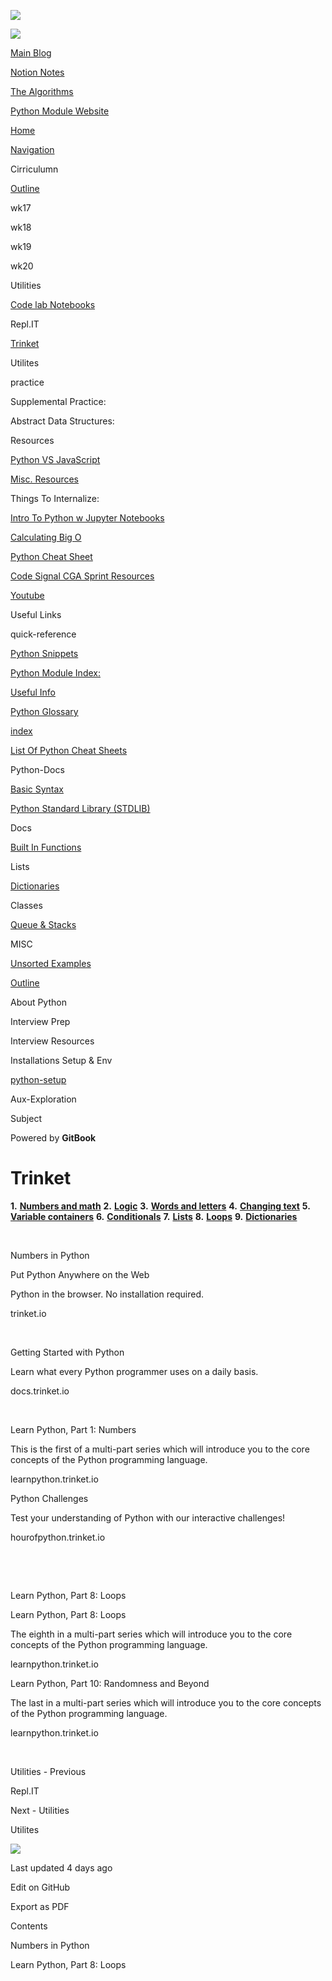 <a href="../../index.html" class="link-a079aa82--primary-53a25e66--logoLink-10d08504"></a>

<img src="https://gblobscdn.gitbook.com/spaces%2F-Mij72ebV4OjqJvBacMy%2Favatar-rectangle-1630798188535.png?alt=media" class="image-67b14f24--logo-35ac2404--small-5fbe8ad7" />

<a href="../../index.html" class="link-a079aa82--primary-53a25e66--logoLink-10d08504"></a>

<img src="https://gblobscdn.gitbook.com/spaces%2F-Mij72ebV4OjqJvBacMy%2Favatar-rectangle-1630798188535.png?alt=media" class="image-67b14f24--logo-35ac2404--medium-5fbe8af6" />

<a href="https://bgoonz-blog.netlify.app/#gsc.tab=0" class="button-36063075--medium-6e2a217a--button-195c575e--linkButton-67c61496--links-282dde1f"><span class="text-4505230f--UIH400-4e41e82a--textContentFamily-49a318e1--text-8ee2c8b2"><span class="text-4505230f--UIH400-4e41e82a--textContentFamily-49a318e1">Main Blog</span></span></a>

<a href="https://www.notion.so/webdevhub42/Python-Data-Structures-Unit-1da9a5d55db844f4b62aff6fd2b4d1ce" class="button-36063075--medium-6e2a217a--button-195c575e--linkButton-67c61496--links-282dde1f"><span class="text-4505230f--UIH400-4e41e82a--textContentFamily-49a318e1--text-8ee2c8b2"><span class="text-4505230f--UIH400-4e41e82a--textContentFamily-49a318e1">Notion Notes</span></span></a>

<a href="https://bgoonz-branch-the-algos.vercel.app/" class="button-36063075--medium-6e2a217a--button-195c575e--linkButton-67c61496--links-282dde1f"><span class="text-4505230f--UIH400-4e41e82a--textContentFamily-49a318e1--text-8ee2c8b2"><span class="text-4505230f--UIH400-4e41e82a--textContentFamily-49a318e1">The Algorithms</span></span></a>

<a href="https://thealgorithms.netlify.app/#" class="button-36063075--medium-6e2a217a--button-195c575e--linkButton-67c61496--links-282dde1f"><span class="text-4505230f--UIH400-4e41e82a--textContentFamily-49a318e1--text-8ee2c8b2"><span class="text-4505230f--UIH400-4e41e82a--textContentFamily-49a318e1">Python Module Website</span></span></a>

<a href="../../index.html" class="navButton-94f2579c--navButtonClickable-161b88ca"><span class="text-4505230f--UIH300-2063425d--textContentFamily-49a318e1--navButtonLabel-14a4968f">Home</span></a>

<a href="../../navigation.html" class="navButton-94f2579c--navButtonClickable-161b88ca"><span class="text-4505230f--UIH300-2063425d--textContentFamily-49a318e1--navButtonLabel-14a4968f">Navigation</span></a>

<span class="text-4505230f--UIH300-2063425d--textContentFamily-49a318e1--navButtonLabel-14a4968f"><span class="text-4505230f--InfoH200-3a8a7a86--textContentFamily-49a318e1">Cirriculumn</span></span>

<a href="../../cirriculumn/untitled.html" class="navButton-94f2579c--navButtonClickable-161b88ca"><span class="text-4505230f--UIH300-2063425d--textContentFamily-49a318e1--navButtonLabel-14a4968f">Outline</span></a>

<span class="text-4505230f--UIH300-2063425d--textContentFamily-49a318e1--navButtonLabel-14a4968f">wk17</span>

<span class="text-4505230f--UIH300-2063425d--textContentFamily-49a318e1--navButtonLabel-14a4968f">wk18</span>

<span class="text-4505230f--UIH300-2063425d--textContentFamily-49a318e1--navButtonLabel-14a4968f">wk19</span>

<span class="text-4505230f--UIH300-2063425d--textContentFamily-49a318e1--navButtonLabel-14a4968f">wk20</span>

<span class="text-4505230f--UIH300-2063425d--textContentFamily-49a318e1--navButtonLabel-14a4968f"><span class="text-4505230f--InfoH200-3a8a7a86--textContentFamily-49a318e1">Utilities</span></span>

<a href="../code-lab-notebooks.html" class="navButton-94f2579c--navButtonClickable-161b88ca"><span class="text-4505230f--UIH300-2063425d--textContentFamily-49a318e1--navButtonLabel-14a4968f">Code lab Notebooks</span></a>

<span class="text-4505230f--UIH300-2063425d--textContentFamily-49a318e1--navButtonLabel-14a4968f">Repl.IT</span>

<a href="trinket.html" class="navButton-94f2579c--pageItemWithChildrenNested-2c5d8183--navButtonClickable-161b88ca--navButtonOpened-6a88552e"><span class="text-4505230f--UIH300-2063425d--textContentFamily-49a318e1--navButtonLabel-14a4968f">Trinket</span></a>

<span class="text-4505230f--UIH300-2063425d--textContentFamily-49a318e1--navButtonLabel-14a4968f">Utilites</span>

<span class="text-4505230f--UIH300-2063425d--textContentFamily-49a318e1--navButtonLabel-14a4968f"><span class="text-4505230f--InfoH200-3a8a7a86--textContentFamily-49a318e1">practice</span></span>

<span class="text-4505230f--UIH300-2063425d--textContentFamily-49a318e1--navButtonLabel-14a4968f">Supplemental Practice:</span>

<span class="text-4505230f--UIH300-2063425d--textContentFamily-49a318e1--navButtonLabel-14a4968f">Abstract Data Structures:</span>

<span class="text-4505230f--UIH300-2063425d--textContentFamily-49a318e1--navButtonLabel-14a4968f"><span class="text-4505230f--InfoH200-3a8a7a86--textContentFamily-49a318e1">Resources</span></span>

<a href="../../resources/python-vs-javascript.html" class="navButton-94f2579c--navButtonClickable-161b88ca"><span class="text-4505230f--UIH300-2063425d--textContentFamily-49a318e1--navButtonLabel-14a4968f">Python VS JavaScript</span></a>

<a href="../../resources/untitled-1.html" class="navButton-94f2579c--navButtonClickable-161b88ca"><span class="text-4505230f--UIH300-2063425d--textContentFamily-49a318e1--navButtonLabel-14a4968f">Misc. Resources</span></a>

<span class="text-4505230f--UIH300-2063425d--textContentFamily-49a318e1--navButtonLabel-14a4968f">Things To Internalize:</span>

<a href="../../resources/intro-to-python-w-jupyter-notebooks.html" class="navButton-94f2579c--navButtonClickable-161b88ca"><span class="text-4505230f--UIH300-2063425d--textContentFamily-49a318e1--navButtonLabel-14a4968f">Intro To Python w Jupyter Notebooks</span></a>

<a href="../../resources/calculating-big-o.html" class="navButton-94f2579c--navButtonClickable-161b88ca"><span class="text-4505230f--UIH300-2063425d--textContentFamily-49a318e1--navButtonLabel-14a4968f">Calculating Big O</span></a>

<a href="../../resources/python-cheat-sheet.html" class="navButton-94f2579c--navButtonClickable-161b88ca"><span class="text-4505230f--UIH300-2063425d--textContentFamily-49a318e1--navButtonLabel-14a4968f">Python Cheat Sheet</span></a>

<a href="../../resources/code-signal-cga-sprint-resources.html" class="navButton-94f2579c--navButtonClickable-161b88ca"><span class="text-4505230f--UIH300-2063425d--textContentFamily-49a318e1--navButtonLabel-14a4968f">Code Signal CGA Sprint Resources</span></a>

<a href="../../resources/youtube.html" class="navButton-94f2579c--navButtonClickable-161b88ca"><span class="text-4505230f--UIH300-2063425d--textContentFamily-49a318e1--navButtonLabel-14a4968f">Youtube</span></a>

<span class="text-4505230f--UIH300-2063425d--textContentFamily-49a318e1--navButtonLabel-14a4968f">Useful Links</span>

<span class="text-4505230f--UIH300-2063425d--textContentFamily-49a318e1--navButtonLabel-14a4968f"><span class="text-4505230f--InfoH200-3a8a7a86--textContentFamily-49a318e1">quick-reference</span></span>

<a href="../../misc/untitled/python-snippets.html" class="navButton-94f2579c--navButtonClickable-161b88ca"><span class="text-4505230f--UIH300-2063425d--textContentFamily-49a318e1--navButtonLabel-14a4968f">Python Snippets</span></a>

<a href="../../quick-reference/python-module-index.html" class="navButton-94f2579c--navButtonClickable-161b88ca"><span class="text-4505230f--UIH300-2063425d--textContentFamily-49a318e1--navButtonLabel-14a4968f">Python Module Index:</span></a>

<a href="../../quick-reference/untitled.html" class="navButton-94f2579c--navButtonClickable-161b88ca"><span class="text-4505230f--UIH300-2063425d--textContentFamily-49a318e1--navButtonLabel-14a4968f">Useful Info</span></a>

<a href="../../quick-reference/python-glossary.html" class="navButton-94f2579c--navButtonClickable-161b88ca"><span class="text-4505230f--UIH300-2063425d--textContentFamily-49a318e1--navButtonLabel-14a4968f">Python Glossary</span></a>

<a href="../../quick-reference/untitled-1.html" class="navButton-94f2579c--navButtonClickable-161b88ca"><span class="text-4505230f--UIH300-2063425d--textContentFamily-49a318e1--navButtonLabel-14a4968f">index</span></a>

<a href="../../bash-commands.html" class="navButton-94f2579c--navButtonClickable-161b88ca"><span class="text-4505230f--UIH300-2063425d--textContentFamily-49a318e1--navButtonLabel-14a4968f">List Of Python Cheat Sheets</span></a>

<span class="text-4505230f--UIH300-2063425d--textContentFamily-49a318e1--navButtonLabel-14a4968f"><span class="text-4505230f--InfoH200-3a8a7a86--textContentFamily-49a318e1">Python-Docs</span></span>

<a href="../../stdlib/basic-syntax.html" class="navButton-94f2579c--navButtonClickable-161b88ca"><span class="text-4505230f--UIH300-2063425d--textContentFamily-49a318e1--navButtonLabel-14a4968f">Basic Syntax</span></a>

<a href="../../stdlib/python-standard-library-stdlib.html" class="navButton-94f2579c--navButtonClickable-161b88ca"><span class="text-4505230f--UIH300-2063425d--textContentFamily-49a318e1--navButtonLabel-14a4968f">Python Standard Library (STDLIB)</span></a>

<span class="text-4505230f--UIH300-2063425d--textContentFamily-49a318e1--navButtonLabel-14a4968f">Docs</span>

<a href="../../stdlib/built-in-functions.html" class="navButton-94f2579c--navButtonClickable-161b88ca"><span class="text-4505230f--UIH300-2063425d--textContentFamily-49a318e1--navButtonLabel-14a4968f">Built In Functions</span></a>

<span class="text-4505230f--UIH300-2063425d--textContentFamily-49a318e1--navButtonLabel-14a4968f">Lists</span>

<a href="../../stdlib/dictionaries.html" class="navButton-94f2579c--navButtonClickable-161b88ca"><span class="text-4505230f--UIH300-2063425d--textContentFamily-49a318e1--navButtonLabel-14a4968f">Dictionaries</span></a>

<span class="text-4505230f--UIH300-2063425d--textContentFamily-49a318e1--navButtonLabel-14a4968f">Classes</span>

<a href="../../stdlib/queue-and-stacks.html" class="navButton-94f2579c--navButtonClickable-161b88ca"><span class="text-4505230f--UIH300-2063425d--textContentFamily-49a318e1--navButtonLabel-14a4968f">Queue &amp; Stacks</span></a>

<span class="text-4505230f--UIH300-2063425d--textContentFamily-49a318e1--navButtonLabel-14a4968f"><span class="text-4505230f--InfoH200-3a8a7a86--textContentFamily-49a318e1">MISC</span></span>

<a href="../../interview-prep/interview-resources/unsorted-examples.html" class="navButton-94f2579c--navButtonClickable-161b88ca"><span class="text-4505230f--UIH300-2063425d--textContentFamily-49a318e1--navButtonLabel-14a4968f">Unsorted Examples</span></a>

<a href="../../misc/outline.html" class="navButton-94f2579c--navButtonClickable-161b88ca"><span class="text-4505230f--UIH300-2063425d--textContentFamily-49a318e1--navButtonLabel-14a4968f">Outline</span></a>

<span class="text-4505230f--UIH300-2063425d--textContentFamily-49a318e1--navButtonLabel-14a4968f">About Python</span>

<span class="text-4505230f--UIH300-2063425d--textContentFamily-49a318e1--navButtonLabel-14a4968f"><span class="text-4505230f--InfoH200-3a8a7a86--textContentFamily-49a318e1">Interview Prep</span></span>

<span class="text-4505230f--UIH300-2063425d--textContentFamily-49a318e1--navButtonLabel-14a4968f">Interview Resources</span>

<span class="text-4505230f--UIH300-2063425d--textContentFamily-49a318e1--navButtonLabel-14a4968f"><span class="text-4505230f--InfoH200-3a8a7a86--textContentFamily-49a318e1">Installations Setup & Env</span></span>

<a href="../../installations-setup-and-env/untitled.html" class="navButton-94f2579c--navButtonClickable-161b88ca"><span class="text-4505230f--UIH300-2063425d--textContentFamily-49a318e1--navButtonLabel-14a4968f">python-setup</span></a>

<span class="text-4505230f--UIH300-2063425d--textContentFamily-49a318e1--navButtonLabel-14a4968f"><span class="text-4505230f--InfoH200-3a8a7a86--textContentFamily-49a318e1">Aux-Exploration</span></span>

<span class="text-4505230f--UIH300-2063425d--textContentFamily-49a318e1--navButtonLabel-14a4968f">Subject</span>

<a href="https://www.gitbook.com/?utm_source=content&amp;utm_medium=trademark&amp;utm_campaign=bgoonz42" class="reset-3c756112--trademark-a8da4b94"></a>

<span class="text-4505230f--TextH200-a3425406--textUIFamily-5ebd8e40">Powered by **GitBook**</span>

<span class="text-4505230f--DisplayH900-bfb998fa--textContentFamily-49a318e1">Trinket</span>
============================================================================================

<span class="text-4505230f--UIH300-2063425d--textUIFamily-5ebd8e40--text-8ee2c8b2"></span>

<span class="text-4505230f--UIH300-2063425d--textUIFamily-5ebd8e40--text-8ee2c8b2"></span>

<span class="text-4505230f--UIH300-2063425d--textUIFamily-5ebd8e40--text-8ee2c8b2"></span>

<span class="text-4505230f--TextH400-3033861f--textContentFamily-49a318e1"><span data-key="c1f443718a4a4e81978d74e9617da13e"><span data-offset-key="c1f443718a4a4e81978d74e9617da13e:0"> </span><span data-offset-key="c1f443718a4a4e81978d74e9617da13e:1">**1.** </span></span><a href="https://docs.trinket.io/getting-started-with-python#/numbers/numbers-in-python" class="link-a079aa82--primary-53a25e66--link-faf6c434"><span data-key="0ef45bccdd604a18a395c2ef65ea8dab"><span data-offset-key="0ef45bccdd604a18a395c2ef65ea8dab:0"><strong>Numbers and math</strong></span></span></a><span data-key="035d4ca3d7104ca3bb71a573e59c7da1"><span data-offset-key="035d4ca3d7104ca3bb71a573e59c7da1:0"> </span><span data-offset-key="035d4ca3d7104ca3bb71a573e59c7da1:1">**2.** </span></span><a href="https://docs.trinket.io/getting-started-with-python#/logic/booleans" class="link-a079aa82--primary-53a25e66--link-faf6c434"><span data-key="d8918dc72f3042e6863db3408585dd74"><span data-offset-key="d8918dc72f3042e6863db3408585dd74:0"><strong>Logic</strong></span></span></a><span data-key="18cf5a464e8d4ee4b8b24d22d1ca5b5b"><span data-offset-key="18cf5a464e8d4ee4b8b24d22d1ca5b5b:0"> </span><span data-offset-key="18cf5a464e8d4ee4b8b24d22d1ca5b5b:1">**3.** </span></span><a href="https://docs.trinket.io/getting-started-with-python#/words-and-letters/strings" class="link-a079aa82--primary-53a25e66--link-faf6c434"><span data-key="8baac617d10b47eb93a5391ae75c6557"><span data-offset-key="8baac617d10b47eb93a5391ae75c6557:0"><strong>Words and letters</strong></span></span></a><span data-key="a38af584eb5f4e7fa205519597e3ae49"><span data-offset-key="a38af584eb5f4e7fa205519597e3ae49:0"> </span><span data-offset-key="a38af584eb5f4e7fa205519597e3ae49:1">**4.** </span></span><a href="https://docs.trinket.io/getting-started-with-python#/changing-text/changing-text" class="link-a079aa82--primary-53a25e66--link-faf6c434"><span data-key="7f16c8618a9945efb65ee22bf0ffeb06"><span data-offset-key="7f16c8618a9945efb65ee22bf0ffeb06:0"><strong>Changing text</strong></span></span></a><span data-key="16bcb63df0994aaba5ee7e78c462609e"><span data-offset-key="16bcb63df0994aaba5ee7e78c462609e:0"> </span><span data-offset-key="16bcb63df0994aaba5ee7e78c462609e:1">**5.** </span></span><a href="https://docs.trinket.io/getting-started-with-python#/variable-containers/containers" class="link-a079aa82--primary-53a25e66--link-faf6c434"><span data-key="33b27b0b9d7c4f96bcb87b49ec87aef3"><span data-offset-key="33b27b0b9d7c4f96bcb87b49ec87aef3:0"><strong>Variable containers</strong></span></span></a><span data-key="352be7135d81419393c62b5e98e47ef4"><span data-offset-key="352be7135d81419393c62b5e98e47ef4:0"> </span><span data-offset-key="352be7135d81419393c62b5e98e47ef4:1">**6.** </span></span><a href="https://docs.trinket.io/getting-started-with-python#/conditionals/if-statements" class="link-a079aa82--primary-53a25e66--link-faf6c434"><span data-key="611fec2f43d64de190bd01b7d92510c9"><span data-offset-key="611fec2f43d64de190bd01b7d92510c9:0"><strong>Conditionals</strong></span></span></a><span data-key="39beb2f2494f438c87806d4f2a334325"><span data-offset-key="39beb2f2494f438c87806d4f2a334325:0"> </span><span data-offset-key="39beb2f2494f438c87806d4f2a334325:1">**7.** </span></span><a href="https://docs.trinket.io/getting-started-with-python#/lists/things-that-are-alike" class="link-a079aa82--primary-53a25e66--link-faf6c434"><span data-key="e9e0b9a036a544e8a0cb658e2cd57421"><span data-offset-key="e9e0b9a036a544e8a0cb658e2cd57421:0"><strong>Lists</strong></span></span></a><span data-key="66e6256987da424d8081d8a2ddcdf6c5"><span data-offset-key="66e6256987da424d8081d8a2ddcdf6c5:0"> </span><span data-offset-key="66e6256987da424d8081d8a2ddcdf6c5:1">**8.** </span></span><a href="https://docs.trinket.io/getting-started-with-python#/loops/while-loops" class="link-a079aa82--primary-53a25e66--link-faf6c434"><span data-key="13c45aba4d8c4306a4e3926f6fec8976"><span data-offset-key="13c45aba4d8c4306a4e3926f6fec8976:0"><strong>Loops</strong></span></span></a><span data-key="65520693d36740af9ae8446f8ed307f2"><span data-offset-key="65520693d36740af9ae8446f8ed307f2:0"> </span><span data-offset-key="65520693d36740af9ae8446f8ed307f2:1">**9.** </span></span><a href="https://docs.trinket.io/getting-started-with-python#/dictionaries/storing-information-together" class="link-a079aa82--primary-53a25e66--link-faf6c434"><span data-key="f76bac3dcb6245129eee4cdc0a073b19"><span data-offset-key="f76bac3dcb6245129eee4cdc0a073b19:0"><strong>Dictionaries</strong></span></span></a><span data-key="ec75f83907f64a858abcd4b8ff8f732b"><span data-offset-key="ec75f83907f64a858abcd4b8ff8f732b:0"><span data-slate-zero-width="z">​</span></span></span></span>

<span class="text-4505230f--TextH400-3033861f--textContentFamily-49a318e1"><span data-key="0509482904484de29afe5f3da8e60925"><span data-offset-key="0509482904484de29afe5f3da8e60925:0"><span data-slate-zero-width="n">​</span></span></span></span>

<span class="text-4505230f--HeadingH700-04e1a2a3--textContentFamily-49a318e1"><span data-key="a626c93513904d86806939734524a905"><span data-offset-key="a626c93513904d86806939734524a905:0"> Numbers in Python</span></span></span>

<a href="https://trinket.io/python3/61c47663ad" class="reset-3c756112--card-6570f064--whiteCard-fff091a4--embedLink-55aeec7a"></a>

<span class="text-4505230f--UIH400-4e41e82a--textContentFamily-49a318e1">Put Python Anywhere on the Web</span>

<span class="text-4505230f--TextH400-3033861f--textContentFamily-49a318e1">Python in the browser. No installation required.</span>

<span class="text-4505230f--TextH200-a3425406--textContentFamily-49a318e1">trinket.io</span>

<span class="text-4505230f--TextH400-3033861f--textContentFamily-49a318e1"><span data-key="f4e032f97df64962bc6c8be8443044d6"><span data-offset-key="f4e032f97df64962bc6c8be8443044d6:0"><span data-slate-zero-width="n">​</span></span></span></span>

<a href="https://docs.trinket.io/getting-started-with-python#/numbers/order-of-operations" class="reset-3c756112--card-6570f064--whiteCard-fff091a4--embedLink-55aeec7a"></a>

<span class="text-4505230f--UIH400-4e41e82a--textContentFamily-49a318e1">Getting Started with Python</span>

<span class="text-4505230f--TextH400-3033861f--textContentFamily-49a318e1">Learn what every Python programmer uses on a daily basis.</span>

<span class="text-4505230f--TextH200-a3425406--textContentFamily-49a318e1">docs.trinket.io</span>

<span class="text-4505230f--TextH400-3033861f--textContentFamily-49a318e1"><span data-key="ebfd2b1009d642ff8bac4e09f205468e"><span data-offset-key="ebfd2b1009d642ff8bac4e09f205468e:0"><span data-slate-zero-width="n">​</span></span></span></span>

<a href="https://learnpython.trinket.io/learn-python-part-1-numbers#/welcome/where-we-ll-go" class="reset-3c756112--card-6570f064--whiteCard-fff091a4--embedLink-55aeec7a"></a>

<span class="text-4505230f--UIH400-4e41e82a--textContentFamily-49a318e1">Learn Python, Part 1: Numbers</span>

<span class="text-4505230f--TextH400-3033861f--textContentFamily-49a318e1">This is the first of a multi-part series which will introduce you to the core concepts of the Python programming language.</span>

<span class="text-4505230f--TextH200-a3425406--textContentFamily-49a318e1">learnpython.trinket.io</span>

<a href="https://hourofpython.trinket.io/python-challenges#/string-challenges/number-of-things-challenge" class="reset-3c756112--card-6570f064--whiteCard-fff091a4--embedLink-55aeec7a"></a>

<span class="text-4505230f--UIH400-4e41e82a--textContentFamily-49a318e1">Python Challenges</span>

<span class="text-4505230f--TextH400-3033861f--textContentFamily-49a318e1">Test your understanding of Python with our interactive challenges!</span>

<span class="text-4505230f--TextH200-a3425406--textContentFamily-49a318e1">hourofpython.trinket.io</span>

<span class="text-4505230f--TextH400-3033861f--textContentFamily-49a318e1"><span data-key="9270891191d44999b21c3c5f3dfee4ca"><span data-offset-key="9270891191d44999b21c3c5f3dfee4ca:0">**<span data-slate-zero-width="n">​</span>**</span></span></span>

<span class="text-4505230f--TextH400-3033861f--textContentFamily-49a318e1"><span data-key="d8593bbecd2b4ac7a0cf5905e881f3ae"><span data-offset-key="d8593bbecd2b4ac7a0cf5905e881f3ae:0"><span data-slate-zero-width="n">​</span></span></span></span>

<span class="text-4505230f--HeadingH700-04e1a2a3--textContentFamily-49a318e1"><span data-key="54dea1e072484df9b3ed2211a4437f4c"><span data-offset-key="54dea1e072484df9b3ed2211a4437f4c:0">Learn Python, Part 8: Loops</span></span></span>

<a href="https://learnpython.trinket.io/learn-python-part-8-loops#/welcome/where-well-go" class="reset-3c756112--card-6570f064--whiteCard-fff091a4--embedLink-55aeec7a"></a>

<span class="text-4505230f--UIH400-4e41e82a--textContentFamily-49a318e1">Learn Python, Part 8: Loops</span>

<span class="text-4505230f--TextH400-3033861f--textContentFamily-49a318e1">The eighth in a multi-part series which will introduce you to the core concepts of the Python programming language.</span>

<span class="text-4505230f--TextH200-a3425406--textContentFamily-49a318e1">learnpython.trinket.io</span>

<a href="https://learnpython.trinket.io/learn-python-part-1-0-randomness-and-beyond#/randomness/random-numbers" class="reset-3c756112--card-6570f064--whiteCard-fff091a4--embedLink-55aeec7a"></a>

<span class="text-4505230f--UIH400-4e41e82a--textContentFamily-49a318e1">Learn Python, Part 10: Randomness and Beyond</span>

<span class="text-4505230f--TextH400-3033861f--textContentFamily-49a318e1">The last in a multi-part series which will introduce you to the core concepts of the Python programming language.</span>

<span class="text-4505230f--TextH200-a3425406--textContentFamily-49a318e1">learnpython.trinket.io</span>

<span class="text-4505230f--TextH400-3033861f--textContentFamily-49a318e1"><span data-key="6f1284a52e084095be842e4d9efeb917"><span data-offset-key="6f1284a52e084095be842e4d9efeb917:0">**<span data-slate-zero-width="n">​</span>**</span></span></span>

<a href="../repl.it.html" class="reset-3c756112--card-6570f064--whiteCard-fff091a4--cardPrevious-56a5e674"></a>

<span class="text-4505230f--TextH200-a3425406--textContentFamily-49a318e1">Utilities - Previous</span>

<span class="text-4505230f--UIH400-4e41e82a--textContentFamily-49a318e1">Repl.IT</span>

<a href="../untitled.html" class="reset-3c756112--card-6570f064--whiteCard-fff091a4--cardNext-19241c42"></a>

<span class="text-4505230f--TextH200-a3425406--textContentFamily-49a318e1">Next - Utilities</span>

<span class="text-4505230f--UIH400-4e41e82a--textContentFamily-49a318e1">Utilites</span>

<img src="https://avatars.githubusercontent.com/u/66654881?v=4" class="image-67b14f24--avatar-1c1d03ec" />

<span class="text-4505230f--TextH200-a3425406--textContentFamily-49a318e1">Last updated 4 days ago</span>

<a href="https://github.com/bgoonz/python-gitbook/blob/master/utilities/repl.it/trinket.md" class="reset-3c756112--menuItem-aa02f6ec--menuItemLight-757d5235--menuItemInline-173bdf97--pageSideMenuItem-22949732"></a>

<span class="text-4505230f--UIH300-2063425d--textUIFamily-5ebd8e40">Edit on GitHub</span>

<span class="text-4505230f--UIH300-2063425d--textUIFamily-5ebd8e40">Export as PDF</span>

<span class="text-4505230f--InfoH100-1e92e1d1--textContentFamily-49a318e1">Contents</span>

<a href="trinket.html#numbers-in-python" class="reset-3c756112--menuItem-aa02f6ec--menuItemLight-757d5235--menuItemInline-173bdf97--pageTocItem-f4427024"></a>

<span class="text-4505230f--UIH300-2063425d--textContentFamily-49a318e1"><span class="text-4505230f--UIH200-50ead35f--textContentFamily-49a318e1"> Numbers in Python</span></span>

<a href="trinket.html#learn-python-part-8-loops" class="reset-3c756112--menuItem-aa02f6ec--menuItemLight-757d5235--menuItemInline-173bdf97--pageTocItem-f4427024"></a>

<span class="text-4505230f--UIH300-2063425d--textContentFamily-49a318e1"><span class="text-4505230f--UIH200-50ead35f--textContentFamily-49a318e1">Learn Python, Part 8: Loops</span></span>
